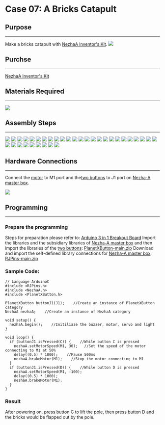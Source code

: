 # Case 07: A Bricks Catapult

## Purpose
---
Make a bricks catapult with [NezhaA Inventor's Kit](https://shop.elecfreaks.com/products/elecfreaks-arduino-36-in-1-nezha-a-inventors-kit?_pos=2&_sid=e1dfa3343&_ss=r).
![](./images/neza-a-case-07-01.png)

## Purchse
---
 [NezhaA Inventor's Kit](https://shop.elecfreaks.com/products/elecfreaks-arduino-36-in-1-nezha-a-inventors-kit?_pos=2&_sid=e1dfa3343&_ss=r)

## Materials Required
---
![](./images/neza-a-case-07-02.png)

## Assembly Steps
---
![](./images/neza-a-step-07-01.png)
![](./images/neza-a-step-07-02.png)
![](./images/neza-a-step-07-03.png)
![](./images/neza-a-step-07-04.png)
![](./images/neza-a-step-07-05.png)
![](./images/neza-a-step-07-06.png)
![](./images/neza-a-step-07-07.png)
![](./images/neza-a-step-07-08.png)
![](./images/neza-a-step-07-09.png)
![](./images/neza-a-step-07-10.png)
![](./images/neza-a-step-07-11.png)
![](./images/neza-a-step-07-12.png)
![](./images/neza-a-step-07-13.png)
![](./images/neza-a-step-07-14.png)
![](./images/neza-a-step-07-15.png)
![](./images/neza-a-step-07-16.png)
![](./images/neza-a-step-07-17.png)
![](./images/neza-a-step-07-18.png)
![](./images/neza-a-step-07-19.png)
![](./images/neza-a-step-07-20.png)
![](./images/neza-a-step-07-21.png)
![](./images/neza-a-step-07-22.png)
![](./images/neza-a-step-07-23.png)
![](./images/neza-a-step-07-24.png)
![](./images/neza-a-step-07-25.png)
![](./images/neza-a-step-07-26.png)
![](./images/neza-a-step-07-27.png)
![](./images/neza-a-step-07-28.png)
![](./images/neza-a-step-07-29.png)
![](./images/neza-a-step-07-30.png)
![](./images/neza-a-step-07-31.png)
![](./images/neza-a-step-07-32.png)
![](./images/neza-a-step-07-33.png)
![](./images/neza-a-step-07-34.png)

## Hardware Connections
---
Connect the [motor](https://www.elecfreaks.com/geekservo-motor-2kg-compatible-with-lego.html) to M1 port and the[two buttons](https://www.elecfreaks.com/planetx-button.html) to J1 port on [Nezha-A master box](https://www.elecfreaks.com/arduino-3-in-1-master-control-box.html). 

![](./images/neza-a-case-07-03.png)

## Programming
---
### Prepare the programming

Steps for preparation please refer to: [Arduino 3 in 1 Breakout Board](https://www.elecfreaks.com/learn-en/Arduino-3-in-1-box/Arduino-3-in-1-box.html)
Import the libraries and the subsidiary libraries of [Nezha-A master box](https://www.elecfreaks.com/arduino-3-in-1-master-control-box.html) and then import the libraries of the [two buttons](https://www.elecfreaks.com/planetx-button.html):  [PlanetXButton-main.zip](https://github.com/elecfreaks/PlanetXButton/archive/refs/heads/main.zip)
Download and import the self-defined library connections for [Nezha-A master box](https://www.elecfreaks.com/arduino-3-in-1-master-control-box.html): [RJPins-main.zip](https://github.com/elecfreaks/RJPins/archive/refs/heads/main.zip)

### Sample Code: 

```
// Language ArduinoC
#include <RJPins.h>
#include <NezhaA.h>
#include <PlanetXButton.h>

PlanetXButton buttonJ1(J1);    //Create an instance of PlanetXButton category
NezhaA nezhaA;    //Create an instance of NezhaA category

void setup() {
  nezhaA.begin();    //Initiliaze the buzzer, motor, servo and light
}

void loop() {
  if (buttonJ1.isPressed(C)) {    //While button C is pressed
    nezhaA.setMotorSpeed(M1, 30);   //Set the speed of the motor connecting to M1 at 50%
    delay((0.5) * 1000);    //Pause 500ms
    nezhaA.brakeMotor(M1);    //Stop the motor connecting to M1
  }
  if (buttonJ1.isPressed(D)) {    //While button D is pressed
    nezhaA.setMotorSpeed(M1, -100);
    delay((0.5) * 1000);
    nezhaA.brakeMotor(M1);
  }
}
```
### Result
After powering on, press button C to lift the pole, then press button D and the bricks would be flapped out by the pole. 

